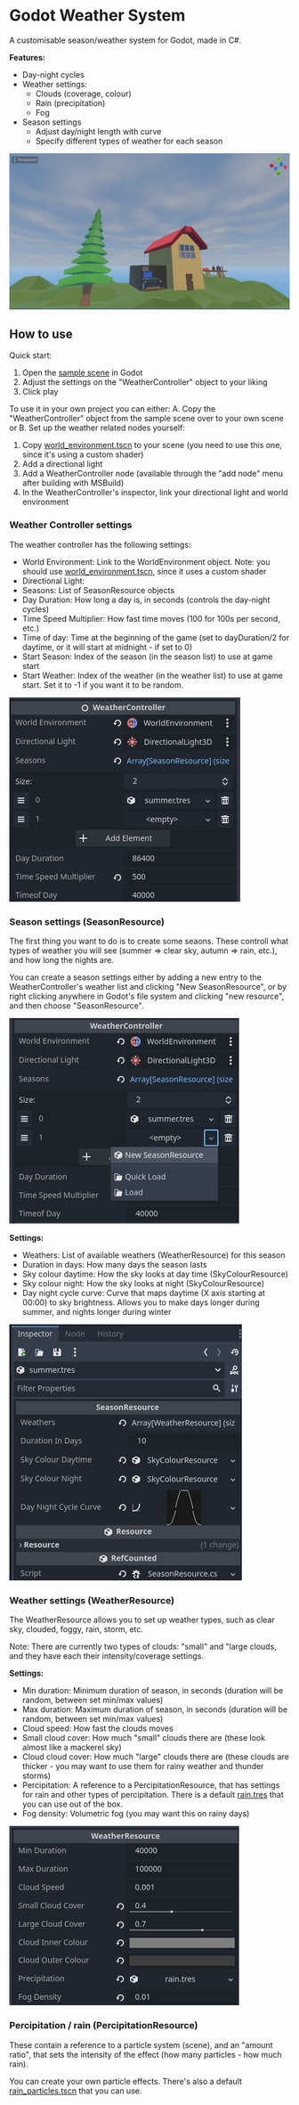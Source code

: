 # Godot Weather System

A customisable season/weather system for Godot, made in C#.

**Features:**
- Day-night cycles
- Weather settings:
  - Clouds (coverage, colour)
  - Rain (precipitation)
  - Fog
- Season settings
  - Adjust day/night length with curve
  - Specify different types of weather for each season

![screenshot](screenshots/screenshot1.jpg)

## How to use

Quick start:
1. Open the [sample scene](sample_scene/sample_scene.tscn) in Godot
2. Adjust the settings on the "WeatherController" object to your liking
3. Click play

To use it in your own project you can either:
A. Copy the "WeatherController" object from the sample scene over to your own scene
or
B. Set up the weather related nodes yourself:
1. Copy [world_environment.tscn](addons/GodotWeatherSystem/nodes/world_environment.tscn) to your scene (you need to use this one, since it's using a custom shader)
2. Add a directional light
3. Add a WeatherController node (available through the "add node" menu after building with MSBuild)
4. In the WeatherController's inspector, link your directional light and world environment

### Weather Controller settings

The weather controller has the following settings:
- World Environment: Link to the WorldEnvironment object. Note: you should use [world_environment.tscn](addons/GodotWeatherSystem/nodes/world_environment.tscn), since it uses a custom shader
- Directional Light:
- Seasons: List of SeasonResource objects
- Day Duration: How long a day is, in seconds (controls the day-night cycles)
- Time Speed Multiplier: How fast time moves (100 for 100s per second, etc.)
- Time of day: Time at the beginning of the game (set to dayDuration/2 for daytime, or it will start at midnight - if set to 0)
- Start Season: Index of the season (in the season list) to use at game start
- Start Weather: Index of the weather (in the weather list) to use at game start. Set it to -1 if you want it to be random.

![screenshot](screenshots/weather_controller_settings.jpg)

### Season settings (SeasonResource)

The first thing you want to do is to create some seaons.
These controll what types of weather you will see (summer => clear sky, autumn => rain, etc.), and how long the nights are.

You can create a season settings either by adding a new entry to the WeatherController's weather list and clicking "New SeasonResource", or by right clicking anywhere in Godot's file system and clicking "new resource", and then choose "SeasonResource".

![screenshot](screenshots/new_season.jpg)

**Settings:**
- Weathers: List of available weathers (WeatherResource) for this season
- Duration in days: How many days the season lasts
- Sky colour daytime: How the sky looks at day time (SkyColourResource)
- Sky colour night: How the sky looks at night (SkyColourResource)
- Day night cycle curve: Curve that maps daytime (X axis starting at 00:00) to sky brightness. Allows you to make days longer during summer, and nights longer during winter

![screenshot](screenshots/season_settings.jpg)

### Weather settings (WeatherResource)

The WeatherResource allows you to set up weather types, such as clear sky, clouded, foggy, rain, storm, etc.

Note: There are currently two types of clouds: "small" and "large clouds, and they have each their intensity/coverage settings.

**Settings:**
- Min duration: Minimum duration of season, in seconds (duration will be random, between set min/max values)
- Max duration: Maximum duration of season, in seconds (duration will be random, between set min/max values)
- Cloud speed: How fast the clouds moves
- Small cloud cover: How much "small" clouds there are (these look almost like a mackerel sky)
- Cloud cloud cover: How much "large" clouds there are (these clouds are thicker - you may want to use them for rainy weather and thunder storms)
- Percipitation: A reference to a PercipitationResource, that has settings for rain and other types of percipitation. There is a default [rain.tres](addons/GodotWeatherSystem/precipitation/rain.tres) that you can use out of the box.
- Fog density: Volumetric fog (you may want this on rainy days)

![screenshot](screenshots/weather_settings.jpg)

### Percipitation / rain (PercipitationResource)

These contain a reference to a particle system (scene), and an "amount ratio", that sets the intensity of the effect (how many particles - how much rain).

You can create your own particle effects. There's also a default [rain_particles.tscn](addons/GodotWeatherSystem/particles/rain_particles.tscn) that you can use.
